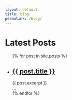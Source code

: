 ```yaml
---
layout: default
title: blog.
permalink: /blog/
---
```


<h1>Latest Posts</h1>

<ul class="no-bullets">
	{% for post in site.posts %}
	  <li>
	  	<h2><a href="{{ post.url }}">{{ post.title }}</a></h2>
	  	<div class="post-excerpt"><div class="content">{{ post.excerpt }}<br />...</div></div>
	  </li>
	{% endfor %}
</ul>